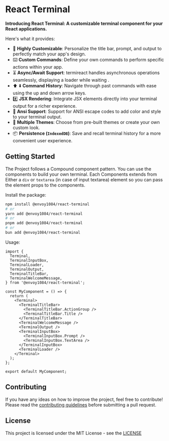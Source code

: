 # React Terminal

**Introducing React Terminal: A customizable terminal component for your React applications.**

Here's what it provides:

- 🔮 **Highly Customizable**: Personalize the title bar, prompt, and output to perfectly match your app's design.
- ⌨️ **Custom Commands**: Define your own commands to perform specific actions within your app.
- ⏳ **Async/Await Support**: termireact handles asynchronous operations seamlessly, displaying a loader while waiting .
- ⬆️ ⬇️ **Command History**: Navigate through past commands with ease using the up and down arrow keys.
- #️⃣ **JSX Rendering**: Integrate JSX elements directly into your terminal output for a richer experience.
- 🌈 **Ansi Support**: Support for ANSI escape codes to add color and style to your terminal output.
- 🎨 **Multiple Themes**: Choose from pre-built themes or create your own custom look.
- 📦 **Persistence (`IndexedDB`)**: Save and recall terminal history for a more convenient user experience.

## Getting Started

The Project follows a Compound component pattern. You can use the components to build your own terminal. Each Components extends from Either a `div` or `textarea` (in case of input textarea) element so you can pass the element props to the components.

Install the package:

```bash
npm install @envoy1084/react-terminal
# or
yarn add @envoy1084/react-terminal
# or
pnpm add @envoy1084/react-terminal
# or
bun add @envoy1084/react-terminal
```

Usage:

```tsx
import {
  Terminal,
  TerminalInputBox,
  TerminalLoader,
  TerminalOutput,
  TerminalTitleBar,
  TerminalWelcomeMessage,
} from '@envoy1084/react-terminal';

const MyComponent = () => {
  return (
    <Terminal>
      <TerminalTitleBar>
        <TerminalTitleBar.ActionGroup />
        <TerminalTitleBar.Title />
      </TerminalTitleBar>
      <TerminalWelcomeMessage />
      <TerminalOutput />
      <TerminalInputBox>
        <TerminalInputBox.Prompt />
        <TerminalInputBox.TextArea />
      </TerminalInputBox>
      <TerminalLoader />
    </Terminal>
  );
};

export default MyComponent;
```

## Contributing

If you have any ideas on how to improve the project, feel free to contribute! Please read the [contributing guidelines](https://github.com/Envoy-VC/react-terminal/blob/main/CODE_OF_CONDUCT.md) before submitting a pull request.

## License

This project is licensed under the MIT License - see the [LICENSE](https://github.com/Envoy-VC/react-terminal/blob/main/LICENSE.md)
